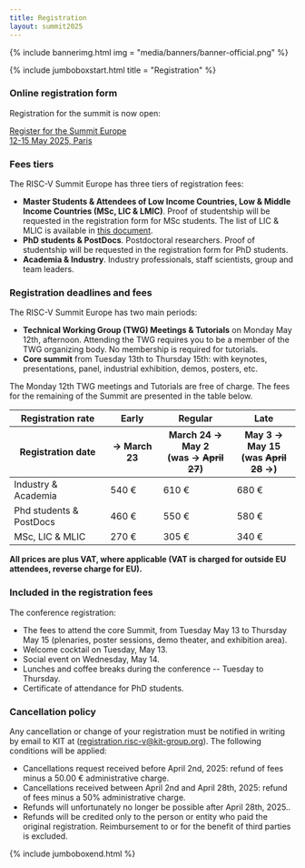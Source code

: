 ```yaml
---
title: Registration
layout: summit2025
---
```


{% include bannerimg.html 
    img = "media/banners/banner-official.png"
%}

{% include jumboboxstart.html 
    title = "Registration"
%}

### Online registration form

Registration for the summit is now open:

<div class="row justify-content-md-center my-4">
    <a href="https://kit-react.de/portal/init?mnemonic=RV25" class="btn btn-lg" style="background-color: var(--riscv-y); border-color: var(--riscv-y); width:50%;">Register for the Summit Europe<br> 12-15 May 2025, Paris</a>
</div>

### Fees tiers

The RISC-V Summit Europe has three tiers of registration fees:

 - **Master Students & Attendees of Low Income Countries, Low & Middle
   Income Countries (MSc, LIC & LMIC)**. Proof of studentship will be
   requested in the registration form for MSc students. The list of
   LIC & MLIC is available in [this
   document](media/pdf/lic-mlic.pdf).
 - **PhD students & PostDocs**. Postdoctoral researchers. Proof of
   studentship will be requested in the registration form for PhD
   students.
 - **Academia & Industry**. Industry professionals, staff scientists,
   group and team leaders.

### Registration deadlines and fees

The RISC-V Summit Europe has two main periods:

 - **Technical Working Group (TWG) Meetings & Tutorials** on Monday
   May 12th, afternoon. Attending the TWG requires you to be a member
   of the TWG organizing body. No membership is required for
   tutorials.
 - **Core summit** from Tuesday 13th to Thursday 15th: with keynotes,
   presentations, panel, industrial exhibition, demos, posters, etc.

The Monday 12th TWG meetings and Tutorials are free of charge. The
fees for the remaining of the Summit are presented in the table below.

<table class="riscv-sy" margin-bottom="3pt">
  <thead>
    <tr>
      <th>Registration rate</th>
      <th >Early</th>
      <th >Regular</th>
      <th >Late</th>
    </tr>
    <tr>
      <th>Registration date</th>
      <th>&rarr; March 23</th>
      <th>March 24 &rarr; May 2<br>(was &rarr; <s style="text-decoration-thickness: 1px;">April 27</s>)</th>
      <th>May 3 &rarr; May 15<br>(was <s style="text-decoration-thickness: 1px;">April 28</s> &rarr;)</th>
    </tr>
  </thead>
  <tbody>
    <tr>
      <td>Industry & Academia</td>
      <td>540 €</td>
      <td>610 €</td>
      <td>680 €</td>
    </tr>
    <tr>
      <td>Phd students & PostDocs</td>
      <td>460 €</td>
      <td>550 €</td>
      <td>580 €</td>
    </tr>
    <tr>
      <td>MSc, LIC & MLIC</td>
      <td>270 €</td>
      <td>305 €</td>
      <td>340 €</td>
    </tr>
  </tbody>
</table>

**All prices are plus VAT, where applicable (VAT is charged for
outside EU attendees, reverse charge for EU).**

### Included in the registration fees

The conference registration:

 - The fees to attend the core Summit, from Tuesday May 13 to Thursday
   May 15 (plenaries, poster sessions, demo theater, and exhibition
   area).
 - Welcome cocktail on Tuesday, May 13.
 - Social event on Wednesday, May 14.
 - Lunches and coffee breaks during the conference -- Tuesday to
   Thursday.
 - Certificate of attendance for PhD students.

### Cancellation policy

Any cancellation or change of your registration must be notified in
writing by email to KIT at
([registration.risc-v@kit-group.org](mailto:registration.risc-v@kit-group.org)). The
following conditions will be applied:

- Cancellations request received before April 2nd, 2025: refund of
  fees minus a 50.00 € administrative charge.
- Cancellations received between April 2nd and April 28th, 2025: refund
  of fees minus a 50% administrative charge.
- Refunds will unfortunately no longer be possible after April 28th,
  2025..
- Refunds will be credited only to the person or entity who paid the
  original registration. Reimbursement to or for the benefit of third
  parties is excluded.

{% include jumboboxend.html %}
